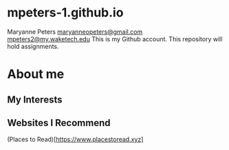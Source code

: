 # mpeters-1.github.io
Maryanne Peters
maryanneopeters@gmail.com
mpeters2@my.waketech.edu
This is my Github account.
This repository will hold assignments.
# About me
## My Interests
## Websites I Recommend
 (Places to Read)[https://www.placestoread.xyz]